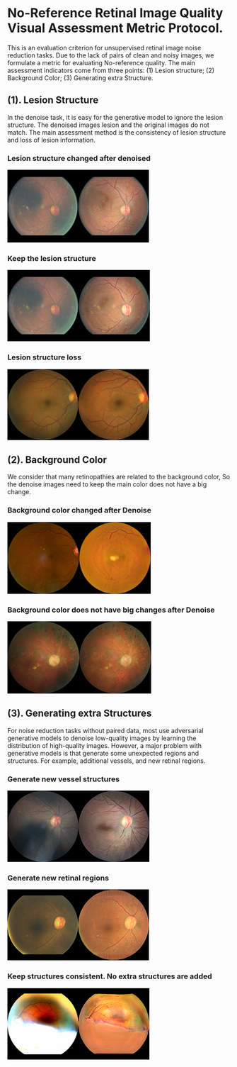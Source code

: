 No-Reference Retinal Image Quality Visual Assessment Metric Protocol.
==========================
This is an evaluation criterion for unsupervised retinal image noise reduction tasks. Due to the lack of pairs of clean and noisy images, we formulate a metric for evaluating No-reference quality.
The main assessment indicators come from three points: (1) Lesion structure; (2) Background Color; (3) Generating extra Structure.

## (1). Lesion Structure
In the denoise task, it is easy for the generative model to ignore the lesion structure. The denoised images lesion and the original images do not match. The main assessment method is the consistency of lesion structure and loss of lesion information.

### Lesion structure changed after denoised
<img src="IMG/lesion_structure1.png"/> 

### Keep the lesion structure
<img src="IMG/lesion_structure2.png"/> 

### Lesion structure loss
<img src="IMG/lesion_structure3.png"/> 


## (2).	Background Color 
We consider that many retinopathies are related to the background color, So the denoise images need to keep the main color does not have a big change.

### Background color changed after Denoise
<img src="IMG/bg1.png"/> 

### Background color does not have big changes after Denoise
<img src="IMG/bg2.png"/> 


## (3).	Generating extra Structures
For noise reduction tasks without paired data, most use adversarial generative models to denoise low-quality images by learning the distribution of high-quality images. However, a major problem with generative models is that generate some unexpected regions and structures. For example, additional vessels, and new retinal regions.

### Generate new vessel structures
<img src="IMG/ges1.png"/> 

### Generate new retinal regions
<img src="IMG/ges2.png"/> 

### Keep structures consistent. No extra structures are added
<img src="IMG/ges3.png"/> 

